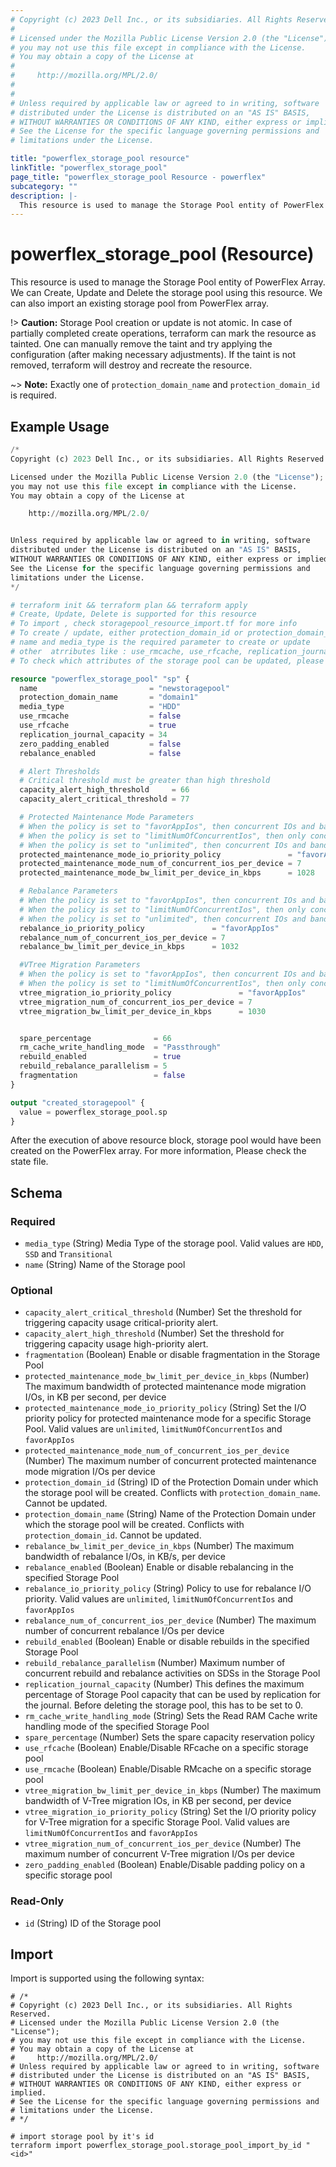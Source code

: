 ```yaml
---
# Copyright (c) 2023 Dell Inc., or its subsidiaries. All Rights Reserved.
# 
# Licensed under the Mozilla Public License Version 2.0 (the "License");
# you may not use this file except in compliance with the License.
# You may obtain a copy of the License at
# 
#     http://mozilla.org/MPL/2.0/
# 
# 
# Unless required by applicable law or agreed to in writing, software
# distributed under the License is distributed on an "AS IS" BASIS,
# WITHOUT WARRANTIES OR CONDITIONS OF ANY KIND, either express or implied.
# See the License for the specific language governing permissions and
# limitations under the License.

title: "powerflex_storage_pool resource"
linkTitle: "powerflex_storage_pool"
page_title: "powerflex_storage_pool Resource - powerflex"
subcategory: ""
description: |-
  This resource is used to manage the Storage Pool entity of PowerFlex Array. We can Create, Update and Delete the storage pool using this resource. We can also import an existing storage pool from PowerFlex array.
---
```


# powerflex_storage_pool (Resource)

This resource is used to manage the Storage Pool entity of PowerFlex Array. We can Create, Update and Delete the storage pool using this resource. We can also import an existing storage pool from PowerFlex array.

!> **Caution:** Storage Pool creation or update is not atomic. In case of partially completed create operations, terraform can mark the resource as tainted.
One can manually remove the taint and try applying the configuration (after making necessary adjustments).
If the taint is not removed, terraform will destroy and recreate the resource.

~> **Note:** Exactly one of `protection_domain_name` and `protection_domain_id` is required.

## Example Usage

```terraform
/*
Copyright (c) 2023 Dell Inc., or its subsidiaries. All Rights Reserved.

Licensed under the Mozilla Public License Version 2.0 (the "License");
you may not use this file except in compliance with the License.
You may obtain a copy of the License at

    http://mozilla.org/MPL/2.0/


Unless required by applicable law or agreed to in writing, software
distributed under the License is distributed on an "AS IS" BASIS,
WITHOUT WARRANTIES OR CONDITIONS OF ANY KIND, either express or implied.
See the License for the specific language governing permissions and
limitations under the License.
*/

# terraform init && terraform plan && terraform apply
# Create, Update, Delete is supported for this resource
# To import , check storagepool_resource_import.tf for more info
# To create / update, either protection_domain_id or protection_domain_name must be provided
# name and media_type is the required parameter to create or update
# other  atrributes like : use_rmcache, use_rfcache, replication_journal_capacity, capacity_alert_high_threshold, capacity_alert_critical_threshold etc. are optional 
# To check which attributes of the storage pool can be updated, please refer Product Guide in the documentation

resource "powerflex_storage_pool" "sp" {
  name                         = "newstoragepool"
  protection_domain_name       = "domain1"
  media_type                   = "HDD"
  use_rmcache                  = false
  use_rfcache                  = true
  replication_journal_capacity = 34
  zero_padding_enabled         = false
  rebalance_enabled            = false

  # Alert Thresholds
  # Critical threshold must be greater than high threshold
  capacity_alert_high_threshold     = 66
  capacity_alert_critical_threshold = 77

  # Protected Maintenance Mode Parameters
  # When the policy is set to "favorAppIos", then concurrent IOs and bandwidth limit can be set.
  # When the policy is set to "limitNumOfConcurrentIos", then only concurrent IOs can be set.
  # When the policy is set to "unlimited", then concurrent IOs and bandwidth limit can't be set.
  protected_maintenance_mode_io_priority_policy               = "favorAppIos"
  protected_maintenance_mode_num_of_concurrent_ios_per_device = 7
  protected_maintenance_mode_bw_limit_per_device_in_kbps      = 1028

  # Rebalance Parameters
  # When the policy is set to "favorAppIos", then concurrent IOs and bandwidth limit can be set.
  # When the policy is set to "limitNumOfConcurrentIos", then only concurrent IOs can be set.
  # When the policy is set to "unlimited", then concurrent IOs and bandwidth limit can't be set.  
  rebalance_io_priority_policy               = "favorAppIos"
  rebalance_num_of_concurrent_ios_per_device = 7
  rebalance_bw_limit_per_device_in_kbps      = 1032

  #VTree Migration Parameters
  # When the policy is set to "favorAppIos", then concurrent IOs and bandwidth limit can be set.
  # When the policy is set to "limitNumOfConcurrentIos", then only concurrent IOs can be set.
  vtree_migration_io_priority_policy               = "favorAppIos"
  vtree_migration_num_of_concurrent_ios_per_device = 7
  vtree_migration_bw_limit_per_device_in_kbps      = 1030


  spare_percentage              = 66
  rm_cache_write_handling_mode  = "Passthrough"
  rebuild_enabled               = true
  rebuild_rebalance_parallelism = 5
  fragmentation                 = false
}

output "created_storagepool" {
  value = powerflex_storage_pool.sp
}
```

After the execution of above resource block, storage pool would have been created on the PowerFlex array. For more information, Please check the state file.

<!-- schema generated by tfplugindocs -->
## Schema

### Required

- `media_type` (String) Media Type of the storage pool. Valid values are `HDD`, `SSD` and `Transitional`
- `name` (String) Name of the Storage pool

### Optional

- `capacity_alert_critical_threshold` (Number) Set the threshold for triggering capacity usage critical-priority alert.
- `capacity_alert_high_threshold` (Number) Set the threshold for triggering capacity usage high-priority alert.
- `fragmentation` (Boolean) Enable or disable fragmentation in the Storage Pool
- `protected_maintenance_mode_bw_limit_per_device_in_kbps` (Number) The maximum bandwidth of protected maintenance mode migration I/Os, in KB per second, per device
- `protected_maintenance_mode_io_priority_policy` (String) Set the I/O priority policy for protected maintenance mode for a specific Storage Pool. Valid values are `unlimited`, `limitNumOfConcurrentIos` and `favorAppIos`
- `protected_maintenance_mode_num_of_concurrent_ios_per_device` (Number) The maximum number of concurrent protected maintenance mode migration I/Os per device
- `protection_domain_id` (String) ID of the Protection Domain under which the storage pool will be created. Conflicts with `protection_domain_name`. Cannot be updated.
- `protection_domain_name` (String) Name of the Protection Domain under which the storage pool will be created. Conflicts with `protection_domain_id`. Cannot be updated.
- `rebalance_bw_limit_per_device_in_kbps` (Number) The maximum bandwidth of rebalance I/Os, in KB/s, per device
- `rebalance_enabled` (Boolean) Enable or disable rebalancing in the specified Storage Pool
- `rebalance_io_priority_policy` (String) Policy to use for rebalance I/O priority. Valid values are `unlimited`, `limitNumOfConcurrentIos` and `favorAppIos`
- `rebalance_num_of_concurrent_ios_per_device` (Number) The maximum number of concurrent rebalance I/Os per device
- `rebuild_enabled` (Boolean) Enable or disable rebuilds in the specified Storage Pool
- `rebuild_rebalance_parallelism` (Number) Maximum number of concurrent rebuild and rebalance activities on SDSs in the Storage Pool
- `replication_journal_capacity` (Number) This defines the maximum percentage of Storage Pool capacity that can be used by replication for the journal. Before deleting the storage pool, this has to be set to 0.
- `rm_cache_write_handling_mode` (String) Sets the Read RAM Cache write handling mode of the specified Storage Pool
- `spare_percentage` (Number) Sets the spare capacity reservation policy
- `use_rfcache` (Boolean) Enable/Disable RFcache on a specific storage pool
- `use_rmcache` (Boolean) Enable/Disable RMcache on a specific storage pool
- `vtree_migration_bw_limit_per_device_in_kbps` (Number) The maximum bandwidth of V-Tree migration IOs, in KB per second, per device
- `vtree_migration_io_priority_policy` (String) Set the I/O priority policy for V-Tree migration for a specific Storage Pool. Valid values are `limitNumOfConcurrentIos` and `favorAppIos`
- `vtree_migration_num_of_concurrent_ios_per_device` (Number) The maximum number of concurrent V-Tree migration I/Os per device
- `zero_padding_enabled` (Boolean) Enable/Disable padding policy on a specific storage pool

### Read-Only

- `id` (String) ID of the Storage pool

## Import

Import is supported using the following syntax:

```shell
# /*
# Copyright (c) 2023 Dell Inc., or its subsidiaries. All Rights Reserved.
# Licensed under the Mozilla Public License Version 2.0 (the "License");
# you may not use this file except in compliance with the License.
# You may obtain a copy of the License at
#     http://mozilla.org/MPL/2.0/
# Unless required by applicable law or agreed to in writing, software
# distributed under the License is distributed on an "AS IS" BASIS,
# WITHOUT WARRANTIES OR CONDITIONS OF ANY KIND, either express or implied.
# See the License for the specific language governing permissions and
# limitations under the License.
# */

# import storage pool by it's id
terraform import powerflex_storage_pool.storage_pool_import_by_id "<id>"
```